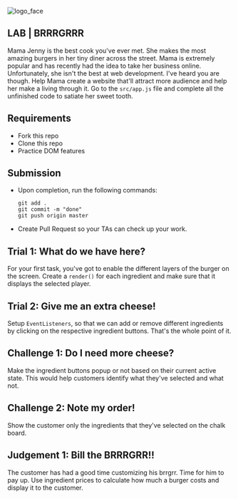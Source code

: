 ![logo_face](https://www.focusacademy.in/images/face_logo.svg)

## LAB | BRRRGRRR

Mama Jenny is the best cook you've ever met. She makes the most amazing burgers in her tiny diner across the street. Mama is extremely popular and has recently had the idea to take her business online. Unfortunately, she isn't the best at web development. I've heard you are though. Help Mama create a website that'll attract more audience and help her make a living through it. Go to the `src/app.js` file and complete all the unfinished code to satiate her sweet tooth.

## Requirements

- Fork this repo
- Clone this repo
- Practice DOM features

## Submission

- Upon completion, run the following commands:

  ```
  git add .
  git commit -m "done"
  git push origin master
  ```

- Create Pull Request so your TAs can check up your work.

## Trial 1: What do we have here?

For your first task, you've got to enable the different layers of the burger on the screen. Create a `render()` for each ingredient and make sure that it displays the selected player.

## Trial 2: Give me an extra cheese!

Setup `EventListeners`, so that we can add or remove different ingredients by clicking on the respective ingredient buttons. That's the whole point of it.

## Challenge 1: Do I need more cheese?

Make the ingredient buttons popup or not based on their current active state. This would help customers identify what they've selected and what not.

## Challenge 2: Note my order!

Show the customer only the ingredients that they've selected on the chalk board.

## Judgement 1: Bill the BRRRGRR!!

The customer has had a good time customizing his brrgrr. Time for him to pay up. Use ingredient prices to calculate how much a burger costs and display it to the customer.
